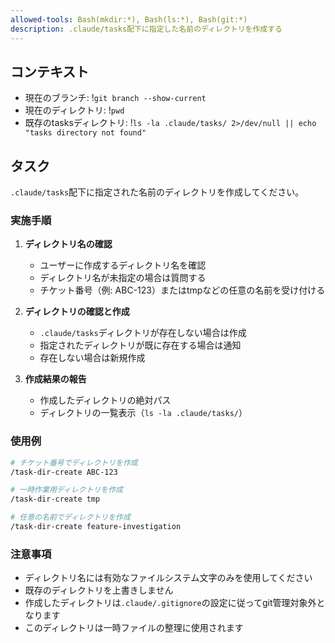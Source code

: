 ```yaml
---
allowed-tools: Bash(mkdir:*), Bash(ls:*), Bash(git:*)
description: .claude/tasks配下に指定した名前のディレクトリを作成する
---
```


## コンテキスト

- 現在のブランチ: !`git branch --show-current`
- 現在のディレクトリ: !`pwd`
- 既存のtasksディレクトリ: !`ls -la .claude/tasks/ 2>/dev/null || echo "tasks directory not found"`

## タスク

`.claude/tasks`配下に指定された名前のディレクトリを作成してください。

### 実施手順

1. **ディレクトリ名の確認**
   - ユーザーに作成するディレクトリ名を確認
   - ディレクトリ名が未指定の場合は質問する
   - チケット番号（例: ABC-123）またはtmpなどの任意の名前を受け付ける

2. **ディレクトリの確認と作成**
   - `.claude/tasks`ディレクトリが存在しない場合は作成
   - 指定されたディレクトリが既に存在する場合は通知
   - 存在しない場合は新規作成

3. **作成結果の報告**
   - 作成したディレクトリの絶対パス
   - ディレクトリの一覧表示（`ls -la .claude/tasks/`）

### 使用例

```bash
# チケット番号でディレクトリを作成
/task-dir-create ABC-123

# 一時作業用ディレクトリを作成
/task-dir-create tmp

# 任意の名前でディレクトリを作成
/task-dir-create feature-investigation
```

### 注意事項

- ディレクトリ名には有効なファイルシステム文字のみを使用してください
- 既存のディレクトリを上書きしません
- 作成したディレクトリは`.claude/.gitignore`の設定に従ってgit管理対象外となります
- このディレクトリは一時ファイルの整理に使用されます
